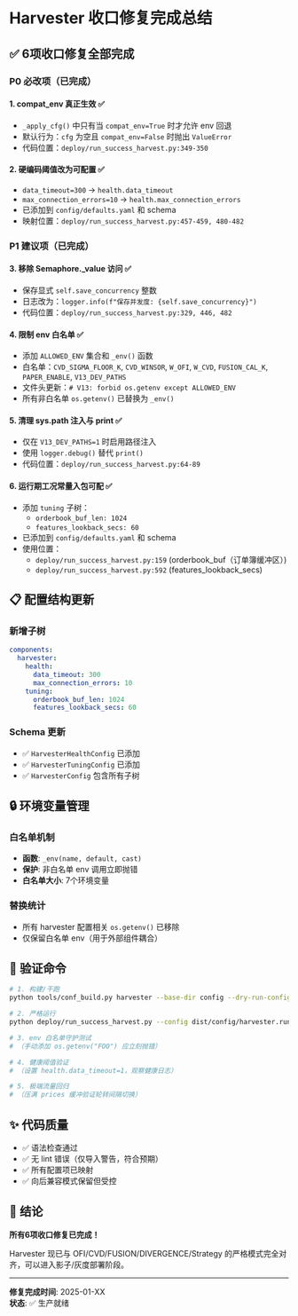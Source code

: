 # Harvester 收口修复完成总结

## ✅ 6项收口修复全部完成

### P0 必改项（已完成）

#### 1. compat_env 真正生效 ✅
- `_apply_cfg()` 中只有当 `compat_env=True` 时才允许 env 回退
- 默认行为：`cfg` 为空且 `compat_env=False` 时抛出 `ValueError`
- 代码位置：`deploy/run_success_harvest.py:349-350`

#### 2. 硬编码阈值改为可配置 ✅
- `data_timeout=300` → `health.data_timeout`
- `max_connection_errors=10` → `health.max_connection_errors`
- 已添加到 `config/defaults.yaml` 和 schema
- 映射位置：`deploy/run_success_harvest.py:457-459, 480-482`

### P1 建议项（已完成）

#### 3. 移除 Semaphore._value 访问 ✅
- 保存显式 `self.save_concurrency` 整数
- 日志改为：`logger.info(f"保存并发度: {self.save_concurrency}")`
- 代码位置：`deploy/run_success_harvest.py:329, 446, 482`

#### 4. 限制 env 白名单 ✅
- 添加 `ALLOWED_ENV` 集合和 `_env()` 函数
- 白名单：`CVD_SIGMA_FLOOR_K`, `CVD_WINSOR`, `W_OFI`, `W_CVD`, `FUSION_CAL_K`, `PAPER_ENABLE`, `V13_DEV_PATHS`
- 文件头更新：`# V13: forbid os.getenv except ALLOWED_ENV`
- 所有非白名单 `os.getenv()` 已替换为 `_env()`

#### 5. 清理 sys.path 注入与 print ✅
- 仅在 `V13_DEV_PATHS=1` 时启用路径注入
- 使用 `logger.debug()` 替代 `print()`
- 代码位置：`deploy/run_success_harvest.py:64-89`

#### 6. 运行期工况常量入包可配 ✅
- 添加 `tuning` 子树：
  - `orderbook_buf_len: 1024`
  - `features_lookback_secs: 60`
- 已添加到 `config/defaults.yaml` 和 schema
- 使用位置：
  - `deploy/run_success_harvest.py:159` (orderbook_buf（订单簿缓冲区）)
  - `deploy/run_success_harvest.py:592` (features_lookback_secs)

## 📋 配置结构更新

### 新增子树

```yaml
components:
  harvester:
    health:
      data_timeout: 300
      max_connection_errors: 10
    tuning:
      orderbook_buf_len: 1024
      features_lookback_secs: 60
```

### Schema 更新

- ✅ `HarvesterHealthConfig` 已添加
- ✅ `HarvesterTuningConfig` 已添加
- ✅ `HarvesterConfig` 包含所有子树

## 🔒 环境变量管理

### 白名单机制
- **函数**: `_env(name, default, cast)`
- **保护**: 非白名单 env 调用立即抛错
- **白名单大小**: 7个环境变量

### 替换统计
- 所有 harvester 配置相关 `os.getenv()` 已移除
- 仅保留白名单 env（用于外部组件耦合）

## 🧪 验证命令

```bash
# 1. 构建/干跑
python tools/conf_build.py harvester --base-dir config --dry-run-config

# 2. 严格运行
python deploy/run_success_harvest.py --config dist/config/harvester.runtime.current.yaml --dry-run-config

# 3. env 白名单守护测试
# （手动添加 os.getenv("FOO") 应立刻抛错）

# 4. 健康阈值验证
# （设置 health.data_timeout=1，观察健康日志）

# 5. 极端流量回归
# （压满 prices 缓冲验证轮转间隔切换）
```

## ✨ 代码质量

- ✅ 语法检查通过
- ✅ 无 lint 错误（仅导入警告，符合预期）
- ✅ 所有配置项已映射
- ✅ 向后兼容模式保留但受控

## 🎯 结论

**所有6项收口修复已完成！**

Harvester 现已与 OFI/CVD/FUSION/DIVERGENCE/Strategy 的严格模式完全对齐，可以进入影子/灰度部署阶段。

---

**修复完成时间**: 2025-01-XX  
**状态**: ✅ 生产就绪

